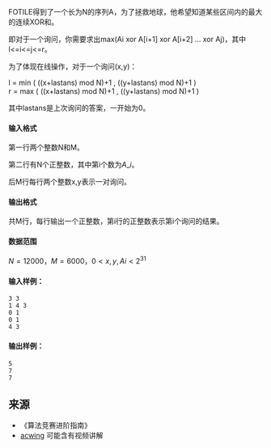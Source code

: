 FOTILE得到了一个长为N的序列A，为了拯救地球，他希望知道某些区间内的最大的连续XOR和。

即对于一个询问，你需要求出max(Ai xor A\[i+1\] xor A\[i+2\] … xor Aj)，其中l<=i<=j<=r。

为了体现在线操作，对于一个询问(x,y)：

l = min ( ((x+lastans) mod N)+1 , ((y+lastans) mod N)+1 )  
r = max ( ((x+lastans) mod N)+1 , ((y+lastans) mod N)+1 )

其中lastans是上次询问的答案，一开始为0。

#### 输入格式

第一行两个整数N和M。

第二行有N个正整数，其中第i个数为$A\_i$。

后M行每行两个整数x,y表示一对询问。

#### 输出格式

共M行，每行输出一个正整数，第i行的正整数表示第i个询问的结果。

#### 数据范围

$N=12000，M=6000，0 < x,y,Ai < 2^{31}$

#### 输入样例：

```
3 3
1 4 3
0 1
0 1
4 3
```

#### 输出样例：

```
5
7
7
```

## 来源 
- 《算法竞赛进阶指南》
- [acwing](https://www.acwing.com/problem/content/271/) 可能含有视频讲解